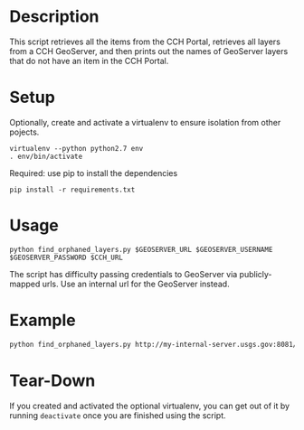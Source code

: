 # Description

This script retrieves all the items from the CCH Portal, retrieves all layers from a CCH GeoServer, and then prints out the names of GeoServer layers that do not have an item in the CCH Portal.

# Setup

Optionally, create and activate a virtualenv to ensure isolation from other pojects.

```
virtualenv --python python2.7 env
. env/bin/activate
```

Required: use pip to install the dependencies

```
pip install -r requirements.txt
```

# Usage

```
python find_orphaned_layers.py $GEOSERVER_URL $GEOSERVER_USERNAME $GEOSERVER_PASSWORD $CCH_URL
```

The script has difficulty passing credentials to GeoServer via publicly-mapped urls. Use an internal url for the GeoServer instead.

# Example

```bash
python find_orphaned_layers.py http://my-internal-server.usgs.gov:8081/geoserver/ ralph t0pS3crEt https://marine.usgs.gov/coastalchangehazardsportal/
```


# Tear-Down
If you created and activated the optional virtualenv, you can get out of it by running `deactivate` once you are finished using the script.



